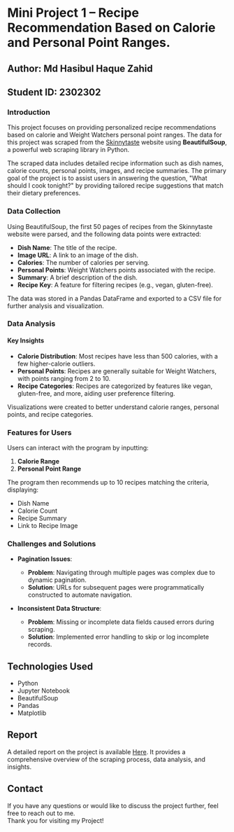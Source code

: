 # Mini Project 1 – Recipe Recommendation Based on Calorie and Personal Point Ranges.

## Author: Md Hasibul Haque Zahid
## Student ID: 2302302

### Introduction
This project focuses on providing personalized recipe recommendations based on calorie and Weight Watchers personal point ranges. The data for this project was scraped from the [Skinnytaste](https://www.skinnytaste.com) website using **BeautifulSoup**, a powerful web scraping library in Python.

The scraped data includes detailed recipe information such as dish names, calorie counts, personal points, images, and recipe summaries. The primary goal of the project is to assist users in answering the question, "What should I cook tonight?" by providing tailored recipe suggestions that match their dietary preferences.

### Data Collection
Using BeautifulSoup, the first 50 pages of recipes from the Skinnytaste website were parsed, and the following data points were extracted:

- **Dish Name**: The title of the recipe.
- **Image URL**: A link to an image of the dish.
- **Calories**: The number of calories per serving.
- **Personal Points**: Weight Watchers points associated with the recipe.
- **Summary**: A brief description of the dish.
- **Recipe Key**: A feature for filtering recipes (e.g., vegan, gluten-free).

The data was stored in a Pandas DataFrame and exported to a CSV file for further analysis and visualization.

### Data Analysis
#### Key Insights
- **Calorie Distribution**: Most recipes have less than 500 calories, with a few higher-calorie outliers.
- **Personal Points**: Recipes are generally suitable for Weight Watchers, with points ranging from 2 to 10.
- **Recipe Categories**: Recipes are categorized by features like vegan, gluten-free, and more, aiding user preference filtering.

Visualizations were created to better understand calorie ranges, personal points, and recipe categories.

### Features for Users
Users can interact with the program by inputting:

1. **Calorie Range**
2. **Personal Point Range**

The program then recommends up to 10 recipes matching the criteria, displaying:

- Dish Name
- Calorie Count
- Recipe Summary
- Link to Recipe Image

### Challenges and Solutions
- **Pagination Issues**:
  - **Problem**: Navigating through multiple pages was complex due to dynamic pagination.
  - **Solution**: URLs for subsequent pages were programmatically constructed to automate navigation.
  
- **Inconsistent Data Structure**:
  - **Problem**: Missing or incomplete data fields caused errors during scraping.
  - **Solution**: Implemented error handling to skip or log incomplete records.

## Technologies Used
- Python
- Jupyter Notebook
- BeautifulSoup
- Pandas
- Matplotlib

## Report
A detailed report on the project is available [Here](https://github.com/Xahidian/What-Should-I-Cook-Tonight-/blob/main/MiniProject1Zahid.pdf). It provides a comprehensive overview of the scraping process, data analysis, and insights.

## Contact
If you have any questions or would like to discuss the project further, feel free to reach out to me.  
Thank you for visiting my Project!
